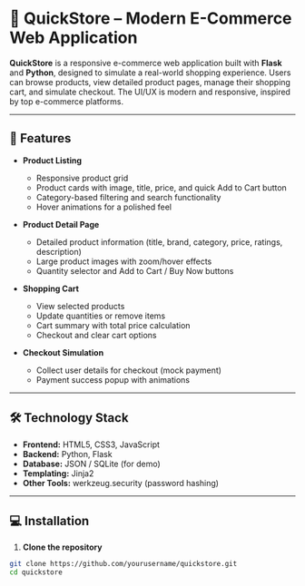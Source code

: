 # 🛒 QuickStore – Modern E-Commerce Web Application

**QuickStore** is a responsive e-commerce web application built with **Flask** and **Python**, designed to simulate a real-world shopping experience. Users can browse products, view detailed product pages, manage their shopping cart, and simulate checkout. The UI/UX is modern and responsive, inspired by top e-commerce platforms.

---

## 🚀 Features

- **Product Listing**
  - Responsive product grid
  - Product cards with image, title, price, and quick Add to Cart button
  - Category-based filtering and search functionality
  - Hover animations for a polished feel

- **Product Detail Page**
  - Detailed product information (title, brand, category, price, ratings, description)
  - Large product images with zoom/hover effects
  - Quantity selector and Add to Cart / Buy Now buttons

- **Shopping Cart**
  - View selected products
  - Update quantities or remove items
  - Cart summary with total price calculation
  - Checkout and clear cart options

- **Checkout Simulation**
  - Collect user details for checkout (mock payment)
  - Payment success popup with animations

---

## 🛠 Technology Stack

- **Frontend:** HTML5, CSS3, JavaScript
- **Backend:** Python, Flask
- **Database:** JSON / SQLite (for demo)
- **Templating:** Jinja2
- **Other Tools:** werkzeug.security (password hashing)

---

## 💻 Installation

1. **Clone the repository**

```bash
git clone https://github.com/yourusername/quickstore.git
cd quickstore
